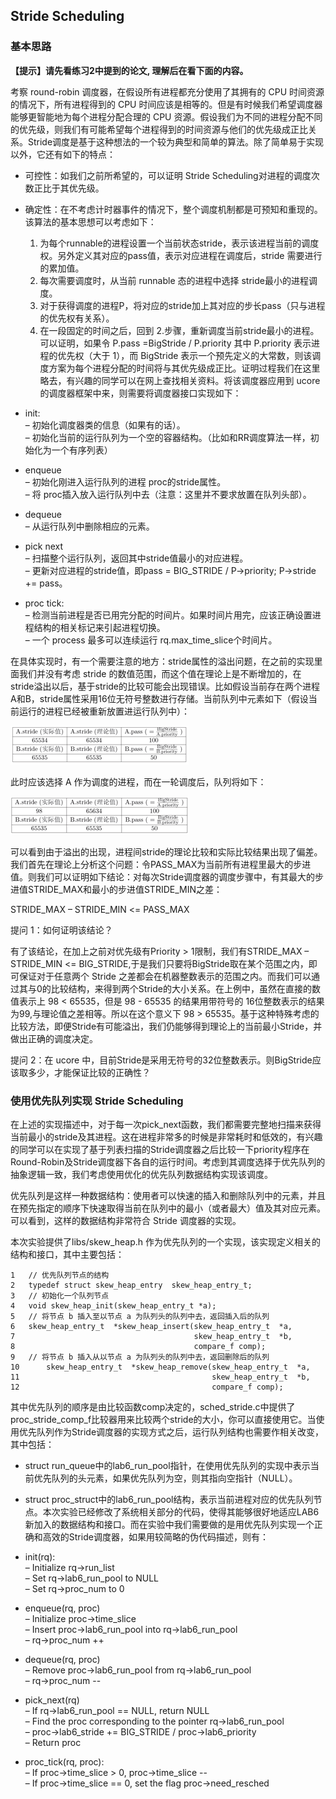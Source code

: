## Stride Scheduling 

### 基本思路 

**【提示】请先看练习2中提到的论文, 理解后在看下面的内容。**

考察 round-robin 调度器，在假设所有进程都充分使用了其拥有的 CPU 时间资源的情况下，所有进程得到的 CPU 时间应该是相等的。但是有时候我们希望调度器能够更智能地为每个进程分配合理的 CPU 资源。假设我们为不同的进程分配不同的优先级，则我们有可能希望每个进程得到的时间资源与他们的优先级成正比关系。Stride调度是基于这种想法的一个较为典型和简单的算法。除了简单易于实现以外，它还有如下的特点：

* 可控性：如我们之前所希望的，可以证明 Stride Scheduling对进程的调度次数正比于其优先级。
* 确定性：在不考虑计时器事件的情况下，整个调度机制都是可预知和重现的。该算法的基本思想可以考虑如下：       
  1. 为每个runnable的进程设置一个当前状态stride，表示该进程当前的调度权。另外定义其对应的pass值，表示对应进程在调度后，stride 需要进行的累加值。  
  2. 每次需要调度时，从当前 runnable 态的进程中选择 stride最小的进程调度。
  3. 对于获得调度的进程P，将对应的stride加上其对应的步长pass（只与进程的优先权有关系）。  
  4. 在一段固定的时间之后，回到 2.步骤，重新调度当前stride最小的进程。   
可以证明，如果令 P.pass =BigStride / P.priority 其中 P.priority 表示进程的优先权（大于 1），而 BigStride 表示一个预先定义的大常数，则该调度方案为每个进程分配的时间将与其优先级成正比。证明过程我们在这里略去，有兴趣的同学可以在网上查找相关资料。将该调度器应用到
ucore 的调度器框架中来，则需要将调度器接口实现如下：

* init:    
– 初始化调度器类的信息（如果有的话）。   
– 初始化当前的运行队列为一个空的容器结构。（比如和RR调度算法一样，初始化为一个有序列表）   

* enqueue    
– 初始化刚进入运行队列的进程 proc的stride属性。     
– 将 proc插入放入运行队列中去（注意：这里并不要求放置在队列头部）。    

* dequeue    
– 从运行队列中删除相应的元素。     

* pick next      
– 扫描整个运行队列，返回其中stride值最小的对应进程。     
– 更新对应进程的stride值，即pass = BIG\_STRIDE / P-\>priority; P-\>stride += pass。     

* proc tick:   
– 检测当前进程是否已用完分配的时间片。如果时间片用完，应该正确设置进程结构的相关标记来引起进程切换。    
– 一个 process 最多可以连续运行 rq.max\_time\_slice个时间片。    

在具体实现时，有一个需要注意的地方：stride属性的溢出问题，在之前的实现里面我们并没有考虑 stride 的数值范围，而这个值在理论上是不断增加的，在
stride溢出以后，基于stride的比较可能会出现错误。比如假设当前存在两个进程A和B，stride属性采用16位无符号整数进行存储。当前队列中元素如下（假设当前运行的进程已经被重新放置进运行队列中）：   

![image](../lab6_figs/image001.png)

此时应该选择 A 作为调度的进程，而在一轮调度后，队列将如下：

![image](../lab6_figs/image002.png)

可以看到由于溢出的出现，进程间stride的理论比较和实际比较结果出现了偏差。我们首先在理论上分析这个问题：令PASS\_MAX为当前所有进程里最大的步进值。则我们可以证明如下结论：对每次Stride调度器的调度步骤中，有其最大的步进值STRIDE\_MAX和最小的步进值STRIDE\_MIN之差：

STRIDE\_MAX – STRIDE\_MIN <= PASS\_MAX

提问 1：如何证明该结论？

有了该结论，在加上之前对优先级有Priority \> 1限制，我们有STRIDE\_MAX – STRIDE\_MIN <= BIG\_STRIDE,于是我们只要将BigStride取在某个范围之内，即可保证对于任意两个 Stride 之差都会在机器整数表示的范围之内。而我们可以通过其与0的比较结构，来得到两个Stride的大小关系。在上例中，虽然在直接的数值表示上 98 < 65535，但是 98 - 65535 的结果用带符号的 16位整数表示的结果为99,与理论值之差相等。所以在这个意义下 98 \> 65535。基于这种特殊考虑的比较方法，即便Stride有可能溢出，我们仍能够得到理论上的当前最小Stride，并做出正确的调度决定。

提问 2：在 ucore 中，目前Stride是采用无符号的32位整数表示。则BigStride应该取多少，才能保证比较的正确性？

### 使用优先队列实现 Stride Scheduling 

在上述的实现描述中，对于每一次pick\_next函数，我们都需要完整地扫描来获得当前最小的stride及其进程。这在进程非常多的时候是非常耗时和低效的，有兴趣的同学可以在实现了基于列表扫描的Stride调度器之后比较一下priority程序在Round-Robin及Stride调度器下各自的运行时间。考虑到其调度选择于优先队列的抽象逻辑一致，我们考虑使用优化的优先队列数据结构实现该调度。

优先队列是这样一种数据结构：使用者可以快速的插入和删除队列中的元素，并且在预先指定的顺序下快速取得当前在队列中的最小（或者最大）值及其对应元素。可以看到，这样的数据结构非常符合 Stride 调度器的实现。

本次实验提供了libs/skew\_heap.h
作为优先队列的一个实现，该实现定义相关的结构和接口，其中主要包括：

```
1   // 优先队列节点的结构
2   typedef struct skew_heap_entry  skew_heap_entry_t;
3   // 初始化一个队列节点
4   void skew_heap_init(skew_heap_entry_t *a);
5   // 将节点 b 插入至以节点 a 为队列头的队列中去，返回插入后的队列
6   skew_heap_entry_t  *skew_heap_insert(skew_heap_entry_t  *a,
7                                        skew_heap_entry_t  *b,
8                                        compare_f comp);
9   // 将节点 b 插入从以节点 a 为队列头的队列中去，返回删除后的队列
10      skew_heap_entry_t  *skew_heap_remove(skew_heap_entry_t  *a,
11                                           skew_heap_entry_t  *b,
12                                           compare_f comp);
```

其中优先队列的顺序是由比较函数comp决定的，sched\_stride.c中提供了proc\_stride\_comp\_f比较器用来比较两个stride的大小，你可以直接使用它。当使用优先队列作为Stride调度器的实现方式之后，运行队列结构也需要作相关改变，其中包括：

* struct
run\_queue中的lab6\_run\_pool指针，在使用优先队列的实现中表示当前优先队列的头元素，如果优先队列为空，则其指向空指针（NULL）。

* struct
proc\_struct中的lab6\_run\_pool结构，表示当前进程对应的优先队列节点。本次实验已经修改了系统相关部分的代码，使得其能够很好地适应LAB6新加入的数据结构和接口。而在实验中我们需要做的是用优先队列实现一个正确和高效的Stride调度器，如果用较简略的伪代码描述，则有：

* init(rq):   
– Initialize rq-\>run\_list   
– Set rq-\>lab6\_run\_pool to NULL   
– Set rq-\>proc\_num to 0   

* enqueue(rq, proc)   
– Initialize proc-\>time\_slice    
– Insert proc-\>lab6\_run\_pool into rq-\>lab6\_run\_pool   
– rq-\>proc\_num ++   

* dequeue(rq, proc)   
– Remove proc-\>lab6\_run\_pool from rq-\>lab6\_run\_pool    
– rq-\>proc\_num --   

* pick\_next(rq)   
– If rq-\>lab6\_run\_pool == NULL, return NULL   
– Find the proc corresponding to the pointer rq-\>lab6\_run\_pool   
– proc-\>lab6\_stride += BIG\_STRIDE / proc-\>lab6\_priority   
– Return proc   

* proc\_tick(rq, proc):   
– If proc-\>time\_slice \> 0, proc-\>time\_slice --   
– If proc-\>time\_slice == 0, set the flag proc-\>need\_resched    
